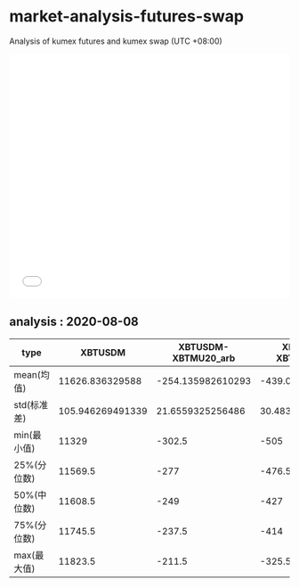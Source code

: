 # market-analysis-futures-swap
Analysis of kumex futures and kumex swap (UTC +08:00)

<iframe width="100%" height="440" src="./data.html" frameborder="no" border="0" scrolling="no"></iframe>

## analysis : 2020-08-08

type|XBTUSDM|XBTUSDM-XBTMU20_arb|XBTUSDM-XBTMZ20_arb|
---|---|---|---
mean(均值) | 11626.836329588 | -254.135982610293 | -439.005994550409
std(标准差) | 105.946269491339 | 21.6559325256486 | 30.4838446414883
min(最小值) | 11329 | -302.5 | -505
25%(分位数) | 11569.5 | -277 | -476.5
50%(中位数) | 11608.5 | -249 | -427
75%(分位数) | 11745.5 | -237.5 | -414
max(最大值) | 11823.5 | -211.5 | -325.5

